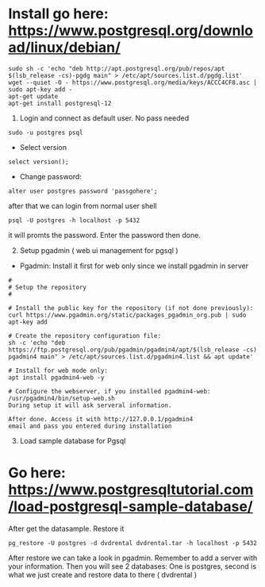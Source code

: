 # Install go here: https://www.postgresql.org/download/linux/debian/
```
sudo sh -c 'echo "deb http://apt.postgresql.org/pub/repos/apt $(lsb_release -cs)-pgdg main" > /etc/apt/sources.list.d/pgdg.list'
wget --quiet -O - https://www.postgresql.org/media/keys/ACCC4CF8.asc | sudo apt-key add -
apt-get update
apt-get install postgresql-12
```

1. Login and connect as default user. No pass needed
```
sudo -u postgres psql
```

- Select version
```
select version();
```

- Change password:
```
alter user postgres password 'passgohere';
```

after that we can login from normal user shell
```
psql -U postgres -h localhost -p 5432
```
it will promts the password. Enter the password then done.

2. Setup pgadmin ( web ui management for pgsql )
- Pgadmin: Install it first for web only since we install pgadmin in server
```
#
# Setup the repository
#

# Install the public key for the repository (if not done previously):
curl https://www.pgadmin.org/static/packages_pgadmin_org.pub | sudo apt-key add

# Create the repository configuration file:
sh -c 'echo "deb https://ftp.postgresql.org/pub/pgadmin/pgadmin4/apt/$(lsb_release -cs) pgadmin4 main" > /etc/apt/sources.list.d/pgadmin4.list && apt update'

# Install for web mode only: 
apt install pgadmin4-web -y

# Configure the webserver, if you installed pgadmin4-web:
/usr/pgadmin4/bin/setup-web.sh
During setup it will ask serveral information.

After done. Access it with http://127.0.0.1/pgadmin4
email and pass you entered during installation
```

3. Load sample database for Pgsql
# Go here: https://www.postgresqltutorial.com/load-postgresql-sample-database/
After get the datasample. Restore it
```
pg_restore -U postgres -d dvdrental dvdrental.tar -h localhost -p 5432
```

After restore we can take a look in pgadmin. Remember to add a server with your information. Then you will see 2 databases:
One is postgres, second is what we just create and restore data to there ( dvdrental )
